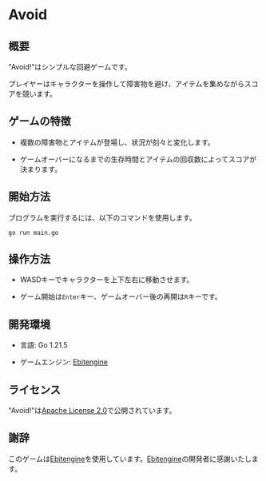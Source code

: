 # Avoid

## 概要

"Avoid!"はシンプルな回避ゲームです。

プレイヤーはキャラクターを操作して障害物を避け、アイテムを集めながらスコアを競います。

## ゲームの特徴

- 複数の障害物とアイテムが登場し、状況が刻々と変化します。

- ゲームオーバーになるまでの生存時間とアイテムの回収数によってスコアが決まります。

## 開始方法

プログラムを実行するには、以下のコマンドを使用します。

```
go run main.go
```

## 操作方法

- WASDキーでキャラクターを上下左右に移動させます。

- ゲーム開始は`Enter`キー、ゲームオーバー後の再開は`R`キーです。

## 開発環境

- 言語: Go 1.21.5

- ゲームエンジン: [Ebitengine](https://ebitengine.org/ja/)

## ライセンス

"Avoid!"は[Apache License 2.0](https://github.com/hajimehoshi/ebiten/blob/main/LICENSE)で公開されています。

## 謝辞

このゲームは[Ebitengine](https://ebitengine.org/ja/)を使用しています。[Ebitengine](https://ebitengine.org/ja/)の開発者に感謝いたします。